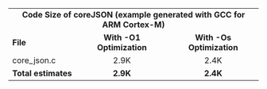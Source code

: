 <table>
    <tr>
        <td colspan="3"><center><b>Code Size of coreJSON (example generated with GCC for ARM Cortex-M)</b></center></td>
    </tr>
    <tr>
        <td><b>File</b></td>
        <td><b><center>With -O1 Optimization</center></b></td>
        <td><b><center>With -Os Optimization</center></b></td>
    </tr>
    <tr>
        <td>core_json.c</td>
        <td><center>2.9K</center></td>
        <td><center>2.4K</center></td>
    </tr>
    <tr>
        <td><b>Total estimates</b></td>
        <td><b><center>2.9K</center></b></td>
        <td><b><center>2.4K</center></b></td>
    </tr>
</table>
